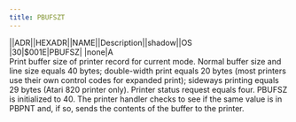 ```yaml
---
title: PBUFSZT
---
```

||ADR||HEXADR||NAME||Description||shadow||OS  
|30|$001E|PBUFSZ| |none|A  
Print buffer size of printer record for current mode. Normal buffer size and line size equals 40 bytes; double-width print equals 20 bytes (most printers use their own control codes for expanded print); sideways printing equals 29 bytes (Atari 820 printer only). Printer status request equals four. PBUFSZ is initialized to 40. The printer handler checks to see if the same value is in PBPNT and, if so, sends the contents of the buffer to the printer.  

